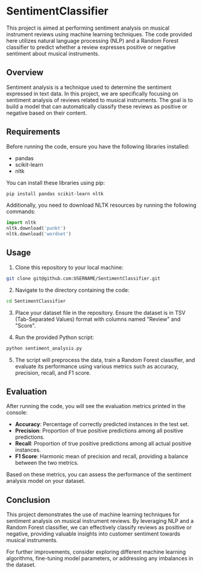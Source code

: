 # SentimentClassifier

This project is aimed at performing sentiment analysis on musical instrument reviews using machine learning techniques. The code provided here utilizes natural language processing (NLP) and a Random Forest classifier to predict whether a review expresses positive or negative sentiment about musical instruments.

## Overview

Sentiment analysis is a technique used to determine the sentiment expressed in text data. In this project, we are specifically focusing on sentiment analysis of reviews related to musical instruments. The goal is to build a model that can automatically classify these reviews as positive or negative based on their content.

## Requirements

Before running the code, ensure you have the following libraries installed:

- pandas
- scikit-learn
- nltk

You can install these libraries using pip:

```bash
pip install pandas scikit-learn nltk
```

Additionally, you need to download NLTK resources by running the following commands:

```python
import nltk
nltk.download('punkt')
nltk.download('wordnet')
```

## Usage

1. Clone this repository to your local machine:

```bash
git clone git@github.com:USERNAME/SentimentClassifier.git
```

2. Navigate to the directory containing the code:

```bash
cd SentimentClassifier
```

3. Place your dataset file in the repository. Ensure the dataset is in TSV (Tab-Separated Values) format with columns named "Review" and "Score".

4. Run the provided Python script:

```bash
python sentiment_analysis.py
```

5. The script will preprocess the data, train a Random Forest classifier, and evaluate its performance using various metrics such as accuracy, precision, recall, and F1 score.

## Evaluation

After running the code, you will see the evaluation metrics printed in the console:

- **Accuracy**: Percentage of correctly predicted instances in the test set.
- **Precision**: Proportion of true positive predictions among all positive predictions.
- **Recall**: Proportion of true positive predictions among all actual positive instances.
- **F1 Score**: Harmonic mean of precision and recall, providing a balance between the two metrics.

Based on these metrics, you can assess the performance of the sentiment analysis model on your dataset.

## Conclusion

This project demonstrates the use of machine learning techniques for sentiment analysis on musical instrument reviews. By leveraging NLP and a Random Forest classifier, we can effectively classify reviews as positive or negative, providing valuable insights into customer sentiment towards musical instruments.

For further improvements, consider exploring different machine learning algorithms, fine-tuning model parameters, or addressing any imbalances in the dataset.

